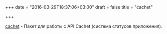 +++
date = "2016-03-29T18:37:06+03:00"
draft = false
title = "cachet"

+++

<p><a href="https://github.com/andygrunwald/cachet">cachet</a>&nbsp;- Пакет для работы с API&nbsp;Cachet (система статусов приложения).</p>

